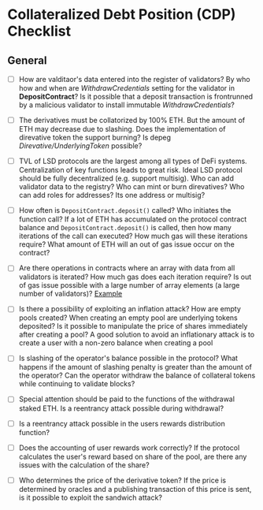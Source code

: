 # Collateralized Debt Position (CDP) Checklist
## General


- [ ] How are valditaor's data entered into the register of validators? By who how and when are *WithdrawCredentials* setting for the 
validator in **DepositContract**? Is it possible that a deposit transaction is frontrunned by a malicious validator to install immutable 
*WithdrawCredentials*? 
- [ ] The derivatives must be collatorized by 100% ETH. But the amount of ETH may decrease due to slashing. Does the implementation of 
direvative token the support burning? Is depeg *Direvative/UnderlyingToken* possible?
- [ ] TVL of LSD protocols are the largest among all types of DeFi systems. Centralization of key functions leads to great risk. Ideal LSD 
protocol should be fully decentralized (e.g. support multisig). Who can add validator data to the registry? Who can mint or burn 
direvatives? Who can add roles for addresses? Its one address or multisig?
- [ ] How often is `DepositContract.deposit()` called? Who initiates the function call? If a lot of ETH has accumulated on the protocol 
contract balance and `DepositContract.deposit()` is called, then how many iterations of the call can executed? How much gas will these 
iterations require? What amount of ETH will an out of gas issue occur on the contract?
- [ ] Are there operations in contracts where an array with data from all validators is iterated? How much gas does each iteration require? 
Is out of gas issue possible with a large number of array elements (a large number of validators)? 
[Example](https://github.com/code-423n4/2022-09-frax/blob/55ea6b1ef3857a277e2f47d42029bc0f3d6f9173/src/OperatorRegistry.sol#L113-L118)
- [ ] Is there a possibility of exploiting an inflation attack? How are empty pools created? When creating an empty pool are underlying 
tokens deposited? Is it possible to manipulate the price of shares immediately after creating a pool? A good solution to avoid an 
inflationary attack is to create a user with a non-zero balance when creating a pool
- [ ] Is slashing of the operator's balance possible in the protocol? What happens if the amount of slashing penalty is greater than the 
amount of the operator? Can the operator withdraw the balance of collateral tokens while continuing to validate blocks?
- [ ] Special attention should be paid to the functions of the withdrawal staked ETH. Is a reentrancy attack possible during withdrawal?
- [ ] Is a reentrancy attack possible in the users rewards distribution function?
- [ ] Does the accounting of user rewards work correctly? If the protocol calculates the user's reward based on share of the pool, are 
there any issues with the calculation of the share?
- [ ] Who determines the price of the derivative token? If the price is determined by oracles and a publishing transaction of this price is 
sent, is it possible to exploit the sandwich attack?

